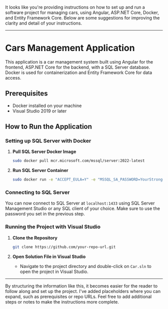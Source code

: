 It looks like you're providing instructions on how to set up and run a software project for managing cars, using Angular, ASP.NET Core, Docker, and Entity Framework Core. Below are some suggestions for improving the clarity and detail of your instructions.

---

# Cars Management Application

This application is a car management system built using Angular for the frontend, ASP.NET Core for the backend, with a SQL Server database. Docker is used for containerization and Entity Framework Core for data access.

## Prerequisites
- Docker installed on your machine
- Visual Studio 2019 or later

## How to Run the Application

### Setting up SQL Server with Docker

1. **Pull SQL Server Docker Image**
    ```bash
    sudo docker pull mcr.microsoft.com/mssql/server:2022-latest
    ```

2. **Run SQL Server Container**
    ```bash
    sudo docker run -e "ACCEPT_EULA=Y" -e "MSSQL_SA_PASSWORD=YourStrong@Passw0rd" -p 1433:1433 --name sql1 --hostname sql1 -d mcr.microsoft.com/mssql/server:2022-latest
    ```


### Connecting to SQL Server

You can now connect to SQL Server at `localhost:1433` using SQL Server Management Studio or any SQL client of your choice. Make sure to use the password you set in the previous step.

### Running the Project with Visual Studio

1. **Clone the Repository**
    ```bash
    git clone https://github.com/your-repo-url.git
    ```

2. **Open Solution File in Visual Studio**
    - Navigate to the project directory and double-click on `Car.sln` to open the project in Visual Studio.






---

By structuring the information like this, it becomes easier for the reader to follow along and set up the project. I've added placeholders where you can expand, such as prerequisites or repo URLs. Feel free to add additional steps or notes to make the instructions more complete.

